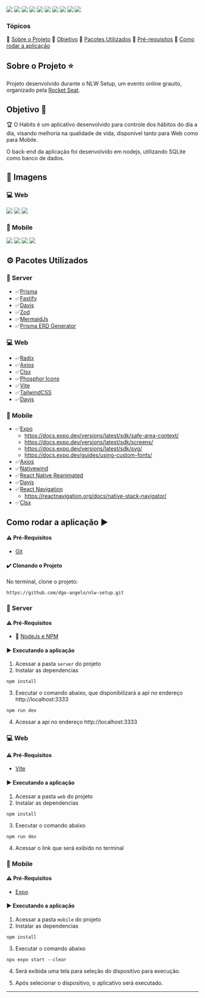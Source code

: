 <p align="left">
  <img src="https://img.shields.io/static/v1?label=REACT&message=BIBLIOTECA&color=blue&style=for-the-badge&logo=REACT"/>
  <img src="https://img.shields.io/static/v1?label=REACT NATIVE&message=BIBLIOTECA&color=blue&style=for-the-badge&logo=REACT"/>
  <img src="https://img.shields.io/static/v1?label=TYPESCRIPT&message=language&color=red&style=for-the-badge&logo=TYPESCRIPT"/>
<img src="https://img.shields.io/static/v1?label=NODEJS&message=SERVER&color=green&style=for-the-badge&logo=nodedotjs"/>

<img src="https://img.shields.io/static/v1?label=prisma&message=SERVER&color=green&style=for-the-badge&logo=prisma"/>

<img src="https://img.shields.io/static/v1?label=sqlite&message=SERVER&color=green&style=for-the-badge&logo=sqlite"/>


<img src="https://img.shields.io/static/v1?label=TAILWINDCSS&message=STYLE&color=purple&style=for-the-badge&logo=TAILWINDCSS"/>
  <img src="https://img.shields.io/static/v1?label=android&message=plataform&color=yellow&style=for-the-badge&logo=android"/>
  <img src="https://img.shields.io/static/v1?label=ios&message=plataform&color=yellow&style=for-the-badge&logo=ios"/>
  <img src="https://img.shields.io/static/v1?label=chrome&message=plataform&color=yellow&style=for-the-badge&logo=google-chrome"/>
</p>


### Tópicos 

:small_blue_diamond: [Sobre o Projeto](#sobre-o-projeto-star)
:small_blue_diamond: [Objetivo](#objetivo-dart)
:small_blue_diamond: [Pacotes Utilizados](#pacotes-utilizados-gear)
:small_blue_diamond: [Pré-requisitos](#pré-requisitos-bookmark_tabs)
:small_blue_diamond: [Como rodar a aplicação](#como-rodar-a-aplicação-arrow_forward)

## Sobre o Projeto :star:

Projeto desenvolvido durante o NLW Setup, um evento online grauito, organizado pela [Rocket Seat](https://lp.rocketseat.com.br/nlw).


## Objetivo :dart:

:trophy: O Habits é um aplicativo desenvolvido para controle dos hábitos do dia a dia, visando melhoria na qualidade de vida, disponível tanto para Web como para Mobile.

O back-end da aplicação foi desenvolvido em nodejs, utilizando SQLite como banco de dados.


## :sunrise_over_mountains: Imagens

### :computer: Web
![](/images/web/summary.png)
![](/images/web/new_habit.png)
![](/images/web/summary_list.png)

### :iphone: Mobile

![](/images/mobile/splash.png)
![](/images/mobile/summary.png)
![](/images/mobile/new.png)
![](/images/mobile/summary_list.png)


## :gear:  Pacotes Utilizados 

### :station: Server
- :white_check_mark:[Prisma](https://www.prisma.io/)
- :white_check_mark:[Fastify](https://www.fastify.io/)
- :white_check_mark:[Dayjs](https://day.js.org/)
- :white_check_mark:[Zod](https://zod.dev/)
- :white_check_mark:[MermaidJs](https://mermaid.js.org/#/)
- :white_check_mark:[Prisma ERD Generator](https://github.com/keonik/prisma-erd-generator#prisma-entity-relationship-diagram-generator)


### :computer: Web
- :white_check_mark:[Radix](https://www.radix-ui.com/)
- :white_check_mark:[Axios](https://axios-http.com/ptbr/docs/intro/)
- :white_check_mark:[Clsx](https://github.com/lukeed/clsx#readme)
- :white_check_mark:[Phosphor Icons](https://phosphoricons.com/)
- :white_check_mark:[Vite](https://vitejs.dev/)
- :white_check_mark:[TailwindCSS](https://tailwindcss.com)
- :white_check_mark:[Dayjs](https://day.js.org/)

### :iphone: Mobile
- :white_check_mark:[Expo](https://expo.dev/)
  - https://docs.expo.dev/versions/latest/sdk/safe-area-context/
  - https://docs.expo.dev/versions/latest/sdk/screens/
  - https://docs.expo.dev/versions/latest/sdk/svg/
  - https://docs.expo.dev/guides/using-custom-fonts/
- :white_check_mark:[Axios](https://axios-http.com/ptbr/docs/intro/)
- :white_check_mark:[Nativewind](https://www.nativewind.dev/)
- :white_check_mark:[React Native Reanimated](https://docs.swmansion.com/react-native-reanimated/)
- :white_check_mark:[Dayjs](https://day.js.org/)
- :white_check_mark:[React Navigation](https://reactnavigation.org/)
  - https://reactnavigation.org/docs/native-stack-navigator/
- :white_check_mark:[Clsx](https://github.com/lukeed/clsx#readme)

## Como rodar a aplicação :arrow_forward:

#### :warning: Pré-Requisitos

- [Git](https://git-scm.com/)

#### :heavy_check_mark: Clonando o Projeto

No terminal, clone o projeto: 

```
https://github.com/dgo-angelo/nlw-setup.git
```

### :station: Server

#### :warning: Pré-Requisitos

- :link: [NodeJs e NPM](https://nodejs.org/en/)


#### :arrow_forward: Executando a aplicação

1) Acessar a pasta ```server``` do projeto
2) Instalar as dependencias
```
npm install
```

3) Executar o comando abaixo, que disponibilizará a api no endereço http://localhost:3333

```
npm run dev
```

4) Acessar a api no endereço http://localhost:3333

### :computer: Web

#### :warning: Pré-Requisitos

- [Vite](https://vitejs.dev/)

#### :arrow_forward: Executando a aplicação

1) Acessar a pasta ```web``` do projeto
2) Instalar as dependencias

```
npm install
```

3) Executar o comando abaixo

```
npm run dev
```

4) Acessar o link que será exibido no terminal

### :iphone: Mobile

#### :warning: Pré-Requisitos

- [Expo](https://expo.dev/)

#### :arrow_forward: Executando a aplicação

1) Acessar a pasta ```mobile``` do projeto
2) Instalar as dependencias

```
npm install
```

3) Executar o comando abaixo

```
npx expo start --clear
```

4) Será exibida uma tela para seleção do dispositivo para execução.

5) Após selecionar o dispositivo, o aplicativo será executado.

<hr/>